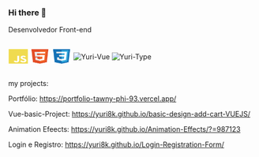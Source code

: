 ### Hi there 👋

Desenvolvedor Front-end

<div style="display: inline_block"><br>
  <img align="center" alt="Yuri-JS" height="30" width="40" src="https://raw.githubusercontent.com/devicons/devicon/master/icons/javascript/javascript-plain.svg">
  <img align="center" alt="Yuri-HTML" height="30" width="40" src="https://raw.githubusercontent.com/devicons/devicon/master/icons/html5/html5-original.svg">
  <img align="center" alt="Yuri-CSS" height="30" width="40" src="https://raw.githubusercontent.com/devicons/devicon/master/icons/css3/css3-original.svg">
  <img align="center" alt="Yuri-Vue" height="30" width="80" src="https://img.shields.io/badge/Vue.js-4FC08D?logo=vuedotjs&logoColor=fff&style=for-the-badge">
  <img align="center" alt="Yuri-Type" height="30" width="100" src="https://img.shields.io/badge/TypeScript-3178C6?logo=typescript&logoColor=fff&style=for-the-badge">
</div>
<br>

my projects:

Portfólio: https://portfolio-tawny-phi-93.vercel.app/

Vue-basic-Project: https://yuri8k.github.io/basic-design-add-cart-VUEJS/

Animation Efeects: https://yuri8k.github.io/Animation-Effects/?=987123

Login e Registro: https://yuri8k.github.io/Login-Registration-Form/
